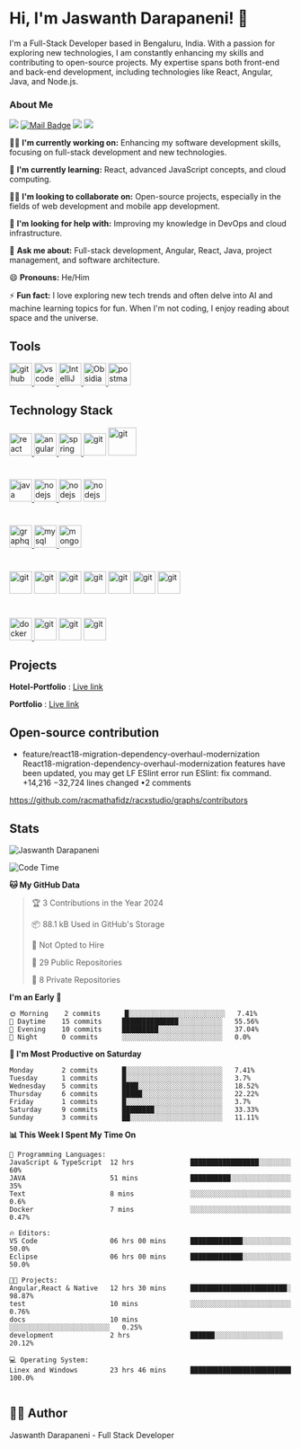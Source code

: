 # Hi, I'm Jaswanth Darapaneni! 👋

I'm a Full-Stack Developer based in Bengaluru, India. With a passion for exploring new technologies, I am constantly enhancing my skills and contributing to open-source projects. My expertise spans both front-end and back-end development, including technologies like React, Angular, Java, and Node.js. 


### About Me
[![](https://visitor-badge.laobi.icu/badge?page_id=JaswanthDarapaneni.JaswanthDarapaneni)](https://visitor-badge.laobi.icu/badge?page_id=JaswanthDarapaneni.JaswanthDarapaneni)
[![Mail Badge](https://img.shields.io/badge/-gmail-c14438?style=flat&logo=Gmail&logoColor=white&link=mailto:jaswanthdarapaneni19@gmail.com)](mailto:jaswanthdarapaneni19@gmail.com)
[![](https://img.shields.io/github/stars/JaswanthDarapaneni?color=fefb7b&logo=Undertale)](https://github-readme-stats.vercel.app/api?username=JaswanthDarapaneni&hide_title=false&hide_border=true&show_icons=true&include_all_commits=true&line_height=20&bg_color=0,EC6C6C,FFD479,FFFC79,73FA79&theme=graywhite&locale=en)
[![](https://img.shields.io/github/followers/JaswanthDarapaneni?color=27da6b&logo=Handshake)](https://github.com/JaswanthDarapaneni?tab=followers)


👨‍💻 **I'm currently working on:** Enhancing my software development skills, focusing on full-stack development and new technologies.

🧠 **I'm currently learning:** React, advanced JavaScript concepts, and cloud computing.

👯‍♀️ **I'm looking to collaborate on:** Open-source projects, especially in the fields of web development and mobile app development.

🤔 **I'm looking for help with:** Improving my knowledge in DevOps and cloud infrastructure.

💬 **Ask me about:** Full-stack development, Angular, React, Java, project management, and software architecture.


😄 **Pronouns:** He/Him

⚡️ **Fun fact:** I love exploring new tech trends and often delve into AI and machine learning topics for fun. When I'm not coding, I enjoy reading about space and the universe.



## Tools

<a href="https://github.com/JaswanthDarapaneni" target="_blank"> <img src="https://cdn.jsdelivr.net/gh/devicons/devicon@latest/icons/github/github-original-wordmark.svg" alt="github" width="40" height="40" /> </a>
<a href="https://code.visualstudio.com/" target="_blank"> <img src="https://cdn.jsdelivr.net/gh/devicons/devicon/icons/vscode/vscode-original.svg" alt="vscode" width="40" height="40"/> </a>
<a href="https://developer.android.com/studio" target="_blank"> <img src="https://cdn.jsdelivr.net/gh/devicons/devicon@latest/icons/androidstudio/androidstudio-original.svg" alt="IntelliJ IDEA" width="40" height="40"/> </a>
<a href="https://eclipseide.org/" target="_blank"> <img src="https://cdn.jsdelivr.net/gh/devicons/devicon@latest/icons/eclipse/eclipse-original.svg" alt="Obsidian" width="40" height="40"/> </a>
<a href="https://postman.com" target="_blank" rel="noreferrer"> <img src="https://www.vectorlogo.zone/logos/getpostman/getpostman-icon.svg" alt="postman" width="40" height="40"/> </a>

## Technology Stack

<a href="https://reactjs.org/" target="_blank" rel="noreferrer"> <img src="https://cdn.jsdelivr.net/gh/devicons/devicon/icons/react/react-original.svg" alt="react" width="40" height="40"/> </a>
<a href="https://angular.io/" target="_blank" rel="noreferrer"> <img src="https://cdn.jsdelivr.net/gh/devicons/devicon/icons/angularjs/angularjs-original.svg" alt="angular" width="40" height="40"/> </a>
<a href="https://spring.io/" target="_blank" rel="noreferrer"> <img src="https://cdn.jsdelivr.net/gh/devicons/devicon/icons/spring/spring-original.svg" alt="spring" width="40" height="40"/> </a>
<a  target="_blank" rel="noreferrer"> <img src="https://cdn.jsdelivr.net/gh/devicons/devicon@latest/icons/nestjs/nestjs-original.svg" alt="git" width="40" height="40"/> </a>
<a  target="_blank" rel="noreferrer"> <img src="https://cdn.jsdelivr.net/gh/devicons/devicon@latest/icons/ionic/ionic-original-wordmark.svg" alt="git" width="50" height="50"/> </a>
#

<a href="https://www.java.com/" target="_blank" rel="noreferrer"> <img src="https://cdn.jsdelivr.net/gh/devicons/devicon/icons/java/java-original.svg" alt="java" width="40" height="40"/> </a>
<a href="https://nodejs.org/" target="_blank" rel="noreferrer"> <img src="https://cdn.jsdelivr.net/gh/devicons/devicon@latest/icons/nodejs/nodejs-original-wordmark.svg" alt="nodejs" width="40" height="40"/> </a>
<a  target="_blank" rel="noreferrer"> <img src="https://cdn.jsdelivr.net/gh/devicons/devicon@latest/icons/javascript/javascript-plain.svg" alt="nodejs" width="40" height="40"/> </a>
<a  target="_blank" rel="noreferrer"> <img src="https://cdn.jsdelivr.net/gh/devicons/devicon@latest/icons/typescript/typescript-original.svg" alt="nodejs" width="40" height="40"/> </a>
#

<a href="https://graphql.org/" target="_blank" rel="noreferrer"> <img src="https://cdn.jsdelivr.net/gh/devicons/devicon/icons/graphql/graphql-plain.svg" alt="graphql" width="40" height="40"/> </a>
<a href="https://www.mysql.com/" target="_blank" rel="noreferrer"> <img src="https://cdn.jsdelivr.net/gh/devicons/devicon/icons/mysql/mysql-original-wordmark.svg" alt="mysql" width="40" height="40"/> </a>
<a href="https://www.mongodb.com/" target="_blank" rel="noreferrer"> <img src="https://cdn.jsdelivr.net/gh/devicons/devicon/icons/mongodb/mongodb-original-wordmark.svg" alt="mongodb" width="40" height="40"/> </a>
#

<a  target="_blank" rel="noreferrer"> <img src="https://cdn.jsdelivr.net/gh/devicons/devicon@latest/icons/html5/html5-original.svg" alt="git" width="40" height="40"/> </a>
<a target="_blank" rel="noreferrer"> <img src="https://cdn.jsdelivr.net/gh/devicons/devicon@latest/icons/css3/css3-original.svg" alt="git" width="40" height="40"/> </a>
<a  target="_blank" rel="noreferrer"> <img src="https://cdn.jsdelivr.net/gh/devicons/devicon@latest/icons/angularmaterial/angularmaterial-original.svg" alt="git" width="40" height="40"/> </a>
<a  target="_blank" rel="noreferrer"> <img src="https://cdn.jsdelivr.net/gh/devicons/devicon@latest/icons/materialui/materialui-original.svg" alt="git" width="40" height="40"/> </a>
<a target="_blank" rel="noreferrer"> <img src="https://cdn.jsdelivr.net/gh/devicons/devicon@latest/icons/tailwindcss/tailwindcss-original.svg" alt="git" width="40" height="40"/> </a>
<a target="_blank" rel="noreferrer"> <img src="https://cdn.jsdelivr.net/gh/devicons/devicon@latest/icons/postcss/postcss-original.svg" alt="git" width="40" height="40"/> </a>
<a target="_blank" rel="noreferrer"> <img src="https://cdn.jsdelivr.net/gh/devicons/devicon@latest/icons/rxjs/rxjs-original.svg" alt="git" width="40" height="40"/> </a>

#

<a href="https://www.docker.com/" target="_blank" rel="noreferrer"> <img src="https://cdn.jsdelivr.net/gh/devicons/devicon/icons/docker/docker-original.svg" alt="docker" width="40" height="40"/> </a>
<a  target="_blank" rel="noreferrer"> <img src="https://cdn.jsdelivr.net/gh/devicons/devicon@latest/icons/ubuntu/ubuntu-original.svg" alt="git" width="40" height="40"/> </a>
<a  target="_blank" rel="noreferrer"> <img src="https://cdn.jsdelivr.net/gh/devicons/devicon/icons/git/git-original.svg" alt="git" width="40" height="40"/> </a>
<a  target="_blank" rel="noreferrer"> <img src="https://cdn.jsdelivr.net/gh/devicons/devicon@latest/icons/azuredevops/azuredevops-original.svg" alt="git" width="40" height="40"/> </a>



## Projects
 **Hotel-Portfolio** : <a href="https://frontend-4d3fd.web.app/">Live link</a>
 
 **Portfolio** : <a href="https://port-folio-delta-gules.vercel.app/">Live link</a>
 
 <!--**Open-source** : -->
 
## Open-source contribution
- feature/react18-migration-dependency-overhaul-modernization
React18-migration-dependency-overhaul-modernization features have been updated, you may get LF ESlint error run ESlint: fix command.
+14,216 −32,724  lines changed •2 comments

https://github.com/racmathafidz/racxstudio/graphs/contributors
 
## Stats

<!--<p><img src="https://github-readme-stats.vercel.app/api?username=JaswanthDarapaneni&theme=material-palenight&hide_border=false&include_all_commits=false&count_private=false" alt="Jaswanth Darapaneni" /></p>-->
<!--<p><img src="https://github-readme-streak-stats.herokuapp.com/?user=JaswanthDarapaneni&theme=material-palenight&hide_border=false" alt="Jaswanth Darapaneni" /></p>-->
<p><img src="https://github-readme-stats.vercel.app/api/top-langs/?username=JaswanthDarapaneni&theme=material-palenight&hide_border=false&include_all_commits=false&count_private=false&layout=compact" alt="Jaswanth Darapaneni" /></p>

<!--![](https://github-profile-trophy.vercel.app/?username=JaswanthDarapaneni&theme=dracula&no-frame=false&no-bg=false&margin-w=4)-->

<!--START_SECTION:waka-->
![Code Time](http://img.shields.io/badge/Code%20Time-4%2C271%20hrs%2025%20mins-blue)

**🐱 My GitHub Data** 

> 🏆 3 Contributions in the Year 2024
 > 
> 📦 88.1 kB Used in GitHub's Storage 
 > 
> 🚫 Not Opted to Hire
 > 
> 📜 29 Public Repositories 
 > 
> 🔑 8 Private Repositories  
 > 
**I'm an Early 🐤** 


```text
🌞 Morning    2 commits      █░░░░░░░░░░░░░░░░░░░░░░░░   7.41% 
🌆 Daytime    15 commits     ██████████████░░░░░░░░░░░   55.56% 
🌃 Evening    10 commits     █████████░░░░░░░░░░░░░░░░   37.04% 
🌙 Night      0 commits      ░░░░░░░░░░░░░░░░░░░░░░░░░   0.0%
```
**📅 I'm Most Productive on Saturday** 

```
Monday       2 commits      █░░░░░░░░░░░░░░░░░░░░░░░░   7.41% 
Tuesday      1 commits      █░░░░░░░░░░░░░░░░░░░░░░░░   3.7% 
Wednesday    5 commits      ████░░░░░░░░░░░░░░░░░░░░░   18.52% 
Thursday     6 commits      █████░░░░░░░░░░░░░░░░░░░░   22.22% 
Friday       1 commits      █░░░░░░░░░░░░░░░░░░░░░░░░   3.7% 
Saturday     9 commits      ████████░░░░░░░░░░░░░░░░░   33.33% 
Sunday       3 commits      ██░░░░░░░░░░░░░░░░░░░░░░░   11.11%
```

**📊 This Week I Spent My Time On**

```
💬 Programming Languages: 
JavaScript & TypeScript  12 hrs              █████████████████░░░░░░░░   60% 
JAVA                     51 mins             ██████████░░░░░░░░░░░░░░░   35% 
Text                     8 mins              ░░░░░░░░░░░░░░░░░░░░░░░░░   0.6% 
Docker                   7 mins              ░░░░░░░░░░░░░░░░░░░░░░░░░   0.47%

🔥 Editors: 
VS Code                  06 hrs 00 mins      █████████████░░░░░░░░░░░░   50.0%
Eclipse                  06 hrs 00 mins      █████████████░░░░░░░░░░░░   50.0%

🐱‍💻 Projects: 
Angular,React & Native   12 hrs 30 mins      ████████████████████████░   98.87%
test                     10 mins             ░░░░░░░░░░░░░░░░░░░░░░░░░   0.76% 
docs                     10 mins              ░░░░░░░░░░░░░░░░░░░░░░░░░   0.25% 
development              2 hrs               ██████░░░░░░░░░░░░░░░░░   20.12%

💻 Operating System: 
Linex and Windows        23 hrs 46 mins      █████████████████████████   100.0%


```
## 🧑‍💻 Author

Jaswanth Darapaneni - Full Stack Developer

